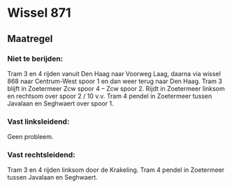 # Wissel 871
## Maatregel
### Niet te berijden:
Tram 3 en 4 rijden vanuit Den Haag naar Voorweg Laag, daarna via wissel 868 naar Centrum-West spoor 1 en dan weer terug naar Den Haag.
Tram 3 blijft in Zoetermeer Zcw spoor 4 – Zcw spoor 2. Rijdt in Zoetermeer linksom en rechtsom over spoor 2 / 10 v.v.
Tram 4 pendel in Zoetermeer tussen Javalaan en Seghwaert over spoor 1.
### Vast linksleidend:
Geen probleem.
### Vast rechtsleidend:
Tram 3 en 4 rijden linksom door de Krakeling.
Tram 4 pendel in Zoetermeer tussen Javalaan en Seghwaert.
